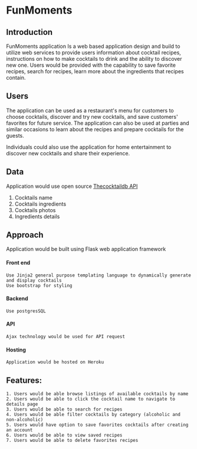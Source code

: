 # FunMoments 
## Introduction
  FunMoments application Is a web based application design and build to utilize web services to provide users information about cocktail recipes, instructions on       how to make cocktails to drink and the ability to discover new one. Users would be provided with the capability to save favorite recipes, search for recipes, learn more about the ingredients that recipes contain. 

## Users
  The application can be used as a restaurant's menu for customers to choose cocktails, discover and try new cocktails, and save customers' favorites for future service. 
  The application can also be used at parties and similar occasions to learn about the recipes and prepare cocktails for the guests. 

  Individuals could also use the application for home entertainment to discover new cocktails and share their experience. 

## Data
  Application would use open source [Thecocktaildb API](https://www.thecocktaildb.com/api.php?ref=apilist.fun) 
  1. Cocktails name 
  2. Cocktails ingredients 
  3. Cocktails photos 
  4. Ingredients details 

## Approach 
   Application would be built using Flask web application framework 
   #### Front end 
    Use Jinja2 general purpose templating language to dynamically generate and display cocktails 
    Use bootstrap for styling 
   #### Backend 
    Use postgresSQL 
   #### API
    Ajax technology would be used for API request
   #### Hosting
    Application would be hosted on Heroku

## Features:
    1. Users would be able browse listings of available cocktails by name 
    2. Users would be able to click the cocktail name to navigate to details page 
    3. Users would be able to search for recipes 
    4. Users would be able filter cocktails by category (alcoholic and non-alcoholic)
    5. Users would have option to save favorites cocktails after creating an account
    6. Users would be able to view saved recipes 
    7. Users would be able to delete favorites recipes 
